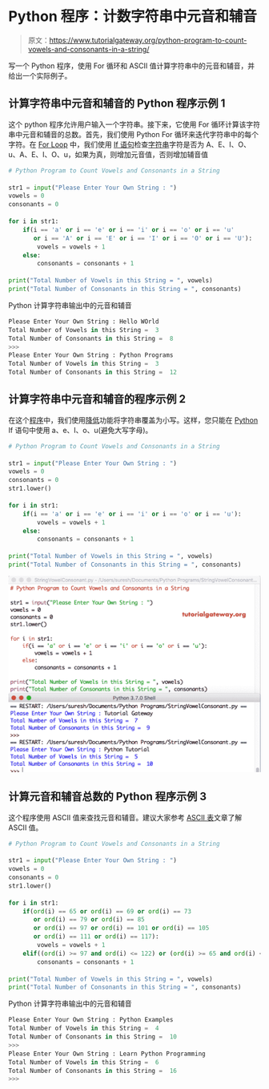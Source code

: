# Python 程序：计数字符串中元音和辅音

> 原文：<https://www.tutorialgateway.org/python-program-to-count-vowels-and-consonants-in-a-string/>

写一个 Python 程序，使用 For 循环和 ASCII 值计算字符串中的元音和辅音，并给出一个实际例子。

## 计算字符串中元音和辅音的 Python 程序示例 1

这个 python 程序允许用户输入一个字符串。接下来，它使用 For 循环计算该字符串中元音和辅音的总数。首先，我们使用 Python For 循环来迭代字符串中的每个字符。在 [For Loop](https://www.tutorialgateway.org/python-for-loop/) 中，我们使用 [If 语句](https://www.tutorialgateway.org/python-if-statement/)检查[字符串](https://www.tutorialgateway.org/python-string/)字符是否为 A、E、I、O、u、A、E、I、O、u，如果为真，则增加元音值，否则增加辅音值

```py
# Python Program to Count Vowels and Consonants in a String

str1 = input("Please Enter Your Own String : ")
vowels = 0
consonants = 0

for i in str1:
    if(i == 'a' or i == 'e' or i == 'i' or i == 'o' or i == 'u'
       or i == 'A' or i == 'E' or i == 'I' or i == 'O' or i == 'U'):
        vowels = vowels + 1
    else:
        consonants = consonants + 1

print("Total Number of Vowels in this String = ", vowels)
print("Total Number of Consonants in this String = ", consonants)
```

Python 计算字符串输出中的元音和辅音

```py
Please Enter Your Own String : Hello WOrld
Total Number of Vowels in this String =  3
Total Number of Consonants in this String =  8
>>> 
Please Enter Your Own String : Python Programs
Total Number of Vowels in this String =  3
Total Number of Consonants in this String =  12
```

## 计算字符串中元音和辅音的程序示例 2

在这个[程序](https://www.tutorialgateway.org/python-programming-examples/)中，我们使用[降低](https://www.tutorialgateway.org/python-lower/)功能将字符串覆盖为小写。这样，您只能在 [Python](https://www.tutorialgateway.org/python-tutorial/) If 语句中使用 a、e、I、o、u(避免大写字母)。

```py
# Python Program to Count Vowels and Consonants in a String

str1 = input("Please Enter Your Own String : ")
vowels = 0
consonants = 0
str1.lower()

for i in str1:
    if(i == 'a' or i == 'e' or i == 'i' or i == 'o' or i == 'u'):
        vowels = vowels + 1
    else:
        consonants = consonants + 1

print("Total Number of Vowels in this String = ", vowels)
print("Total Number of Consonants in this String = ", consonants)
```

![Python Program to Count Vowels and Consonants in a String 2](img/3054d2e8b32fe38d7b00f332b5a4873f.png)

## 计算元音和辅音总数的 Python 程序示例 3

这个程序使用 ASCII 值来查找元音和辅音。建议大家参考 [ASCII 表](https://www.tutorialgateway.org/ascii-table/)文章了解 ASCII 值。

```py
# Python Program to Count Vowels and Consonants in a String

str1 = input("Please Enter Your Own String : ")
vowels = 0
consonants = 0
str1.lower()

for i in str1:
    if(ord(i) == 65 or ord(i) == 69 or ord(i) == 73
       or ord(i) == 79 or ord(i) == 85
       or ord(i) == 97 or ord(i) == 101 or ord(i) == 105
       or ord(i) == 111 or ord(i) == 117):
        vowels = vowels + 1
    elif((ord(i) >= 97 and ord(i) <= 122) or (ord(i) >= 65 and ord(i) <= 90)):
        consonants = consonants + 1

print("Total Number of Vowels in this String = ", vowels)
print("Total Number of Consonants in this String = ", consonants)
```

Python 计算字符串输出中的元音和辅音

```py
Please Enter Your Own String : Python Examples
Total Number of Vowels in this String =  4
Total Number of Consonants in this String =  10
>>> 
Please Enter Your Own String : Learn Python Programming
Total Number of Vowels in this String =  6
Total Number of Consonants in this String =  16
>>> 
```